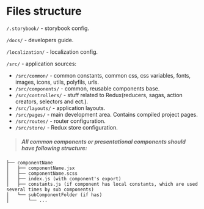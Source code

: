 # Files structure

`/.storybook/` - storybook config.<br>

`/docs/` - developers guide.<br>

`/localization/` - localization config.<br>

`/src/` - application sources:

- `/src/common/` - common constants, common css, css variables, fonts, images, icons, utils, polyfils, urls.
- `/src/components/` - common, reusable components base.
- `/src/controllers/` - stuff related to Redux(reducers, sagas, action creators, selectors and ect.).
- `/src/layouts/` - application layouts.
- `/src/pages/` - main development area. Contains compiled project pages.
- `/src/routes/` - router configuration.
- `/src/store/` - Redux store configuration.

> ##### All common components or presentational components should have following structure:

```
├── componentName
│   ├── componentName.jsx
│   ├── componentName.scss
│   ├── index.js (with component's export)
│   ├── constants.js (if component has local constants, which are used several times by sub components)
│   └── subComponentFolder (if has)
│       └── ...
```
